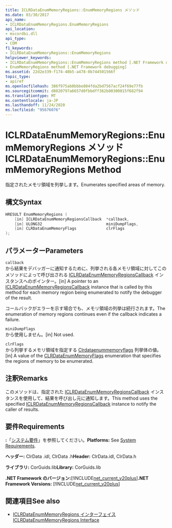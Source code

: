 ```yaml
---
title: ICLRDataEnumMemoryRegions::EnumMemoryRegions メソッド
ms.date: 03/30/2017
api_name:
- ICLRDataEnumMemoryRegions.EnumMemoryRegions
api_location:
- mscordbi.dll
api_type:
- COM
f1_keywords:
- ICLRDataEnumMemoryRegions::EnumMemoryRegions
helpviewer_keywords:
- ICLRDataEnumMemoryRegions::EnumMemoryRegions method [.NET Framework debugging]
- EnumMemoryRegions method [.NET Framework debugging]
ms.assetid: 22d2e339-f174-40b5-a478-0b744501566f
topic_type:
- apiref
ms.openlocfilehash: 386f975ab0bbbe804fda2bd7567acf24f69e77fb
ms.sourcegitcommit: d8020797a6657d0fbbdff362b80300815f682f94
ms.translationtype: MT
ms.contentlocale: ja-JP
ms.lasthandoff: 11/24/2020
ms.locfileid: "95676076"
---
```

# <a name="iclrdataenummemoryregionsenummemoryregions-method"></a><span data-ttu-id="79fe9-102">ICLRDataEnumMemoryRegions::EnumMemoryRegions メソッド</span><span class="sxs-lookup"><span data-stu-id="79fe9-102">ICLRDataEnumMemoryRegions::EnumMemoryRegions Method</span></span>

<span data-ttu-id="79fe9-103">指定されたメモリ領域を列挙します。</span><span class="sxs-lookup"><span data-stu-id="79fe9-103">Enumerates specified areas of memory.</span></span>  
  
## <a name="syntax"></a><span data-ttu-id="79fe9-104">構文</span><span class="sxs-lookup"><span data-stu-id="79fe9-104">Syntax</span></span>  
  
```cpp  
HRESULT EnumMemoryRegions (  
    [in] ICLRDataEnumMemoryRegionsCallback  *callback,  
    [in] ULONG32                            miniDumpFlags,  
    [in] CLRDataEnumMemoryFlags             clrFlags  
);  
```  
  
## <a name="parameters"></a><span data-ttu-id="79fe9-105">パラメーター</span><span class="sxs-lookup"><span data-stu-id="79fe9-105">Parameters</span></span>  

 `callback`  
 <span data-ttu-id="79fe9-106">から結果をデバッガーに通知するために、列挙される各メモリ領域に対してこのメソッドによって呼び出される [ICLRDataEnumMemoryRegionsCallback](iclrdataenummemoryregionscallback-interface.md) インスタンスへのポインター。</span><span class="sxs-lookup"><span data-stu-id="79fe9-106">[in] A pointer to an [ICLRDataEnumMemoryRegionsCallback](iclrdataenummemoryregionscallback-interface.md) instance that is called by this method for each memory region being enumerated to notify the debugger of the result.</span></span>  
  
 <span data-ttu-id="79fe9-107">コールバックがエラーを示す場合でも、メモリ領域の列挙は続行されます。</span><span class="sxs-lookup"><span data-stu-id="79fe9-107">The enumeration of memory regions continues even if the callback indicates a failure.</span></span>  
  
 `miniDumpFlags`  
 <span data-ttu-id="79fe9-108">から使用しません。</span><span class="sxs-lookup"><span data-stu-id="79fe9-108">[in] Not used.</span></span>  
  
 `clrFlags`  
 <span data-ttu-id="79fe9-109">から列挙するメモリ領域を指定する [Clrdataenummemoryflags](clrdataenummemoryflags-enumeration.md) 列挙体の値。</span><span class="sxs-lookup"><span data-stu-id="79fe9-109">[in] A value of the [CLRDataEnumMemoryFlags](clrdataenummemoryflags-enumeration.md) enumeration that specifies the regions of memory to be enumerated.</span></span>  
  
## <a name="remarks"></a><span data-ttu-id="79fe9-110">注釈</span><span class="sxs-lookup"><span data-stu-id="79fe9-110">Remarks</span></span>  

 <span data-ttu-id="79fe9-111">このメソッドは、指定された [ICLRDataEnumMemoryRegionsCallback](iclrdataenummemoryregionscallback-interface.md) インスタンスを使用して、結果を呼び出し元に通知します。</span><span class="sxs-lookup"><span data-stu-id="79fe9-111">This method uses the specified [ICLRDataEnumMemoryRegionsCallback](iclrdataenummemoryregionscallback-interface.md) instance to notify the caller of results.</span></span>  
  
## <a name="requirements"></a><span data-ttu-id="79fe9-112">要件</span><span class="sxs-lookup"><span data-stu-id="79fe9-112">Requirements</span></span>  

 <span data-ttu-id="79fe9-113">**:**「[システム要件](../../get-started/system-requirements.md)」を参照してください。</span><span class="sxs-lookup"><span data-stu-id="79fe9-113">**Platforms:** See [System Requirements](../../get-started/system-requirements.md).</span></span>  
  
 <span data-ttu-id="79fe9-114">**ヘッダー:** ClrData .idl, ClrData .h</span><span class="sxs-lookup"><span data-stu-id="79fe9-114">**Header:** ClrData.idl, ClrData.h</span></span>  
  
 <span data-ttu-id="79fe9-115">**ライブラリ:** CorGuids.lib</span><span class="sxs-lookup"><span data-stu-id="79fe9-115">**Library:** CorGuids.lib</span></span>  
  
 <span data-ttu-id="79fe9-116">**.NET Framework のバージョン:**[!INCLUDE[net_current_v20plus](../../../../includes/net-current-v20plus-md.md)]</span><span class="sxs-lookup"><span data-stu-id="79fe9-116">**.NET Framework Versions:** [!INCLUDE[net_current_v20plus](../../../../includes/net-current-v20plus-md.md)]</span></span>  
  
## <a name="see-also"></a><span data-ttu-id="79fe9-117">関連項目</span><span class="sxs-lookup"><span data-stu-id="79fe9-117">See also</span></span>

- [<span data-ttu-id="79fe9-118">ICLRDataEnumMemoryRegions インターフェイス</span><span class="sxs-lookup"><span data-stu-id="79fe9-118">ICLRDataEnumMemoryRegions Interface</span></span>](iclrdataenummemoryregions-interface.md)

